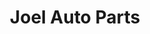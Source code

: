 ---
title: "Joel Auto Parts"
url: /santiago-de-los-caballeros/joel-auto-parts/
shop: piezas de automóviles
---